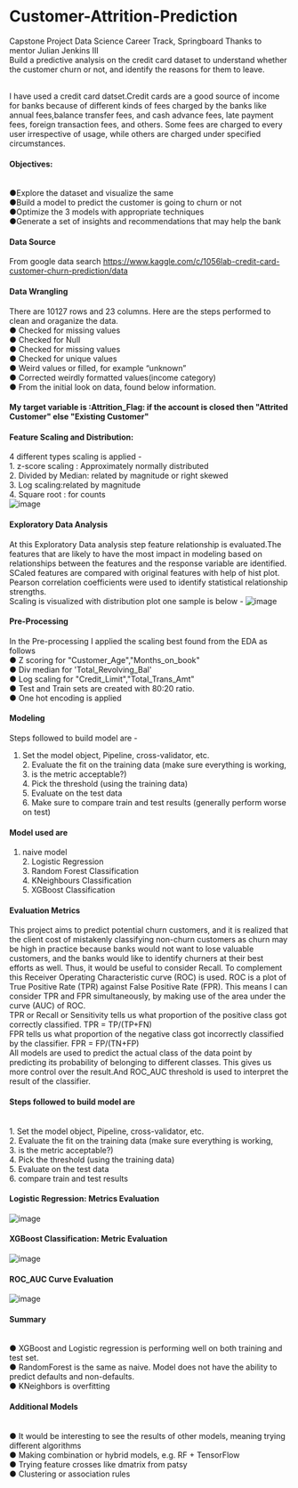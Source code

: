 # Customer-Attrition-Prediction

Capstone Project
Data Science Career Track, Springboard
Thanks to mentor Julian Jenkins III
<br />Build a predictive analysis on the credit card dataset to understand whether the customer churn or not, and identify the reasons for them to leave.

<br />I have used a credit card datset.Credit cards are a good source of income for banks because of different kinds of fees charged by the banks like annual fees,balance transfer fees, and cash advance fees, late payment fees, foreign transaction fees, and others. Some fees are charged to every user irrespective of usage, while others are charged under specified circumstances.
#### Objectives:
<br />●Explore the dataset and visualize the same
<br />●Build a model to predict the customer is going to churn or not
<br />●Optimize the 3 models with appropriate techniques
<br />●Generate a set of insights and recommendations that may help the bank
#### Data Source
From google data search
https://www.kaggle.com/c/1056lab-credit-card-customer-churn-prediction/data
#### Data Wrangling
There are 10127 rows and 23 columns. Here are the steps performed to clean and oraganize
the data.
<br />● Checked for missing values
<br />● Checked for Null
<br />● Checked for missing values
<br />● Checked for unique values
<br />● Weird values or filled, for example “unknown”
<br />● Corrected weirdly formatted values(income category)
<br />● From the initial look on data, found below information.
#### <b>My target variable is :Attrition_Flag: if the account is closed then "Attrited Customer" else "Existing Customer"</b>
#### Feature Scaling and Distribution:
4 different types scaling is applied -
<br />1. z-score scaling : Approximately normally distributed
<br />2. Divided by Median: related by magnitude or right skewed
<br />3. Log scaling:related by magnitude
<br />4. Square root : for counts
<br />![image](https://user-images.githubusercontent.com/87315447/160265343-4e7becfa-7992-40d7-89f3-d5b52837e66f.png)
#### Exploratory Data Analysis
At this Exploratory Data analysis step feature relationship is evaluated.The features that are likely to have the most impact in modeling based on relationships between the features and the response variable are identified. SCaled features are compared with original features with help of hist plot. Pearson correlation coefficients were used to identify statistical relationship strengths. 
<br />Scaling is visualized with distribution plot one sample is below -
![image](https://user-images.githubusercontent.com/87315447/160265382-e5115c84-5f8c-41ec-8739-b0a8658b808d.png)
#### Pre-Processing
In the Pre-processing I applied the scaling best found from the EDA as follows
<br />● Z scoring for "Customer_Age","Months_on_book"
<br />● Div median for 'Total_Revolving_Bal'
<br />● Log scaling for "Credit_Limit","Total_Trans_Amt"
<br />● Test and Train sets are created with 80:20 ratio.
<br />● One hot encoding is applied
#### Modeling
Steps followed to build model are -
1. Set the model object, Pipeline, cross-validator, etc.
<br />2. Evaluate the fit on the training data (make sure everything is working,
<br />3. is the metric acceptable?)
<br />4. Pick the threshold (using the training data)
<br />5. Evaluate on the test data
<br />6. Make sure to compare train and test results (generally perform worse on test)
#### Model used are
1. naive model
<br />2. Logistic Regression
<br />3. Random Forest Classification
<br />4. KNeighbours Classification
<br />5. XGBoost Classification
#### Evaluation Metrics
This project aims to predict potential churn customers, and it is realized that the client cost of mistakenly classifying non-churn customers as churn may be high in practice because banks would not want to lose valuable customers, and the banks would like to identify churners at their best efforts as well. Thus, it would be useful to consider Recall. To complement this Receiver Operating Characteristic curve (ROC) is used. ROC is a plot of True Positive Rate (TPR) against False Positive Rate (FPR). This means I can consider TPR and FPR simultaneously, by making use of the area under the curve (AUC) of ROC. 
<br />TPR or Recall or Sensitivity tells us what proportion of the positive class got correctly classified. TPR = TP/(TP+FN)
<br />FPR tells us what proportion of the negative class got incorrectly classified by the classifier. FPR = FP/(TN+FP)
<br />All models are used to predict the actual class of the data point by predicting its probability of belonging to different classes. This gives us more control over the result.And ROC_AUC threshold is used to interpret the result of the classifier.
#### Steps followed to build model are
<br />1. Set the model object, Pipeline, cross-validator, etc.
<br />2. Evaluate the fit on the training data (make sure everything is working,
<br />3. is the metric acceptable?)
<br />4. Pick the threshold (using the training data)
<br />5. Evaluate on the test data
<br />6. compare train and test results
#### Logistic Regression: Metrics Evaluation
![image](https://user-images.githubusercontent.com/87315447/160265508-8b2646d5-cf07-4dc5-977f-c4348d797205.png)
#### XGBoost Classification: Metric Evaluation
![image](https://user-images.githubusercontent.com/87315447/160265543-3b053216-0ecb-4b40-872b-7f6cf45f4b4d.png)
#### ROC_AUC Curve Evaluation
![image](https://user-images.githubusercontent.com/87315447/160265589-081d9530-7c26-4cfd-adca-62c410c0767e.png)
#### Summary
</br>● XGBoost and Logistic regression is performing well on both training and test set.
</br>● RandomForest is the same as naive. Model does not have the ability to predict defaults
and non-defaults.
</br>● KNeighbors is overfitting
#### Additional Models
</br>● It would be interesting to see the results of other models, meaning trying different algorithms
</br>● Making combination or hybrid models, e.g. RF + TensorFlow
</br>● Trying feature crosses like dmatrix from patsy
</br>● Clustering or association rules
